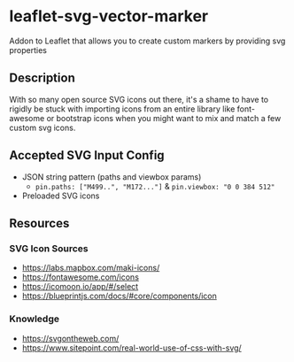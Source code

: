 # leaflet-svg-vector-marker
Addon to Leaflet that allows you to create custom markers by providing svg properties

## Description

With so many open source SVG icons out there, it's a shame to have to rigidly be stuck with importing icons from an entire library like font-awesome or bootstrap icons when you might want to mix and match a few custom svg icons.

## Accepted SVG Input Config

- JSON string pattern (paths and viewbox params)
  * `pin.paths: ["M499..", "M172..."]` & `pin.viewbox: "0 0 384 512"`
- Preloaded SVG icons

## Resources

### SVG Icon Sources

* <https://labs.mapbox.com/maki-icons/>
* <https://fontawesome.com/icons>
* <https://icomoon.io/app/#/select>
* <https://blueprintjs.com/docs/#core/components/icon>

### Knowledge

* <https://svgontheweb.com/>
* <https://www.sitepoint.com/real-world-use-of-css-with-svg/>
